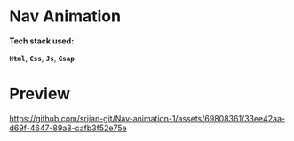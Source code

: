 # Nav Animation

**Tech stack used:**

**`Html`**, **`Css`**, **`Js`**, **`Gsap`**

# Preview

https://github.com/srijan-git/Nav-animation-1/assets/69808361/33ee42aa-d69f-4647-89a8-cafb3f52e75e

